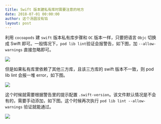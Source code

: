 ```yaml
---
title: Swift 版本建私有库时需要注意的地方
date: 2018-07-01 00:00:00
author: 这个汤圆没有馅
layout: post
---
```


利用 `cocoapods` 建 `swift` 版本私有库步骤和 `OC` 版本一样，只要把语言 `Objc` 切换成 Swift 即可。一般情况下，`pod lib lint`验证会报警告，如下图，加 `--allow-warnings` 直接忽略即可。

![](https://github.com/iOS-Tips/iOS-tech-set/blob/master/images/2018/07/11-1.jpg?raw=true)

但是如果私有库里依赖了其他三方库，且该三方库的 swift 版本不一致，则 pod lib lint 会报一堆 error，如下图。

![](https://github.com/iOS-Tips/iOS-tech-set/blob/master/images/2018/07/11-2.jpg?raw=true)

这个时候就需要根据警告里的提示配置 `.swift-version`。该文件默认情况是不会有的，需要手动添加，如下图。这个时候再次执行 `pod lib lint --allow-warnings` 验证就能通过。

![](https://github.com/iOS-Tips/iOS-tech-set/blob/master/images/2018/07/11-3.jpg?raw=true)
